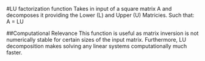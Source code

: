 #LU factorization function 
Takes in input of a square matrix A and decomposes it providing the Lower (L) and Upper (U) Matricies. Such that:
A = LU

##Computational Relevance
This function is useful as matrix inversion is not numerically stable for certain sizes of the input matrix. Furthermore, LU decomposition makes solving any linear systems computationally much faster.
